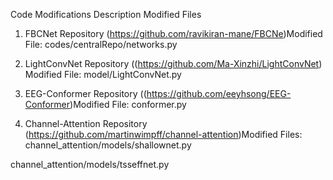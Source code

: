 Code Modifications Description
Modified Files
1. FBCNet Repository (https://github.com/ravikiran-mane/FBCNe)
​​Modified File​​: codes/centralRepo/networks.py

2. LightConvNet Repository ((https://github.com/Ma-Xinzhi/LightConvNet)
​​Modified File​​: model/LightConvNet.py

3. EEG-Conformer Repository ((https://github.com/eeyhsong/EEG-Conformer)
​​Modified File​​: conformer.py

4. Channel-Attention Repository (https://github.com/martinwimpff/channel-attention)
​​Modified Files​​:
channel_attention/models/shallownet.py

channel_attention/models/tsseffnet.py
